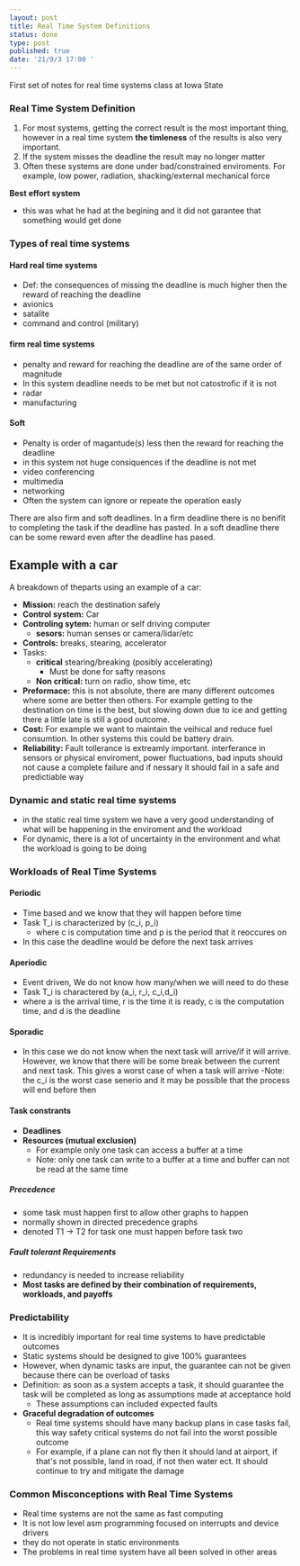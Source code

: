```yaml
---
layout: post
title: Real Time System Definitions
status: done
type: post
published: true
date: '21/9/3 17:00 '
---
```


First set of notes for real time systems class at Iowa State

### Real Time System Definition
  1. For most systems, getting the correct result is the most important thing, however in a real time system **the timleness** of the results is also very important.
  2. If the system misses the deadline the result may no longer matter
  3. Often these systems are done under bad/constrained enviroments. For example, low power, radiation, shacking/external mechanical force


**Best effort system**
- this was what he had at the begining and it did not garantee that something would get done

### Types of real time systems

#### Hard real time systems
- Def: the consequences of missing the deadline is much higher then the reward of reaching the deadline
- avionics
- satalite
- command and control (military)
	
#### firm real time systems
- penalty and reward for reaching the deadline are of the same order of magnitude 
- In this system deadline needs to be met but not catostrofic if it is not
- radar 
- manufacturing
	
#### Soft
- Penalty is order of magantude(s) less then the reward for reaching the deadline
- in this system not huge consiquences if the deadline is not met
- video conferencing
- multimedia
- networking
- Often the system can ignore or repeate the operation easly
	
There are also firm and soft deadlines. In a firm deadline there is no benifit to completing the task if the deadline has pasted. In a soft deadline there can be some reward even after the deadline has pased.


## Example with a car
A breakdown of theparts using an example of a car:
- **Mission:** reach the destination safely
- **Control system:** Car
- **Controling sytem:** human or self driving computer
	- **sesors:** human senses or camera/lidar/etc
- **Controls:** breaks, stearing, accelerator
- Tasks:
	- **critical** stearing/breaking (posibly accelerating)
		- Must be done for safty reasons
	- **Non critical:** turn on radio, show time, etc
- **Preformace:** this is not absolute, there are many different outcomes where some are better then others. For example getting to the destination on time is the best, but slowing down due to ice and getting there a little late is still a good outcome.
- **Cost:** For example we want to maintain the veihical and reduce fuel consumtion. In other systems this could be battery drain.
- **Reliability:** Fault tollerance is extreamly important. interferance in sensors or physical enviroment, power fluctuations, bad inputs should not cause a complete failure and if nessary it should fail in a safe and predictiable way


### Dynamic and static real time systems
- in the static real time system we have a very good understanding of what will be happening in the enviroment and the workload
- For dynamic, there is a lot of uncertainty in the environment and what the workload is going to be doing

### Workloads of Real Time Systems
#### Periodic
- Time based and we know that they will happen before time
- Task T_i is characterized by (c_i, p_i) 
	- where c is computation time and p is the period that it reoccures on
- In this case the deadline would be defore the next task arrives

#### Aperiodic 
 - Event driven, We do not know how many/when we will need to do these
 - Task T_i is charactered by (a_i, r_i, c_i,d_i)
 - where a is the arrival time, r is the time it is ready, c is the computation time, and d is the deadline

#### Sporadic 
- In this case we  do not know when the next task will arrive/if it will arrive. However, we know that there will be some break between the current and next task. This gives a worst case of when a task will arrive
-Note: the c_i is the worst case senerio and it may be possible that the process will end before then

#### Task constrants
 - **Deadlines**
 - **Resources (mutual exclusion)**
   - For example only one task can access a buffer at a time
   - Note: only one task can write to a buffer at a time and buffer can not be read at the same time
##### Precedence
- some task must happen first to allow other graphs to happen
- normally shown in directed precedence graphs
- denoted T1 -> T2 for task one must happen before task two
##### Fault tolerant Requirements
- redundancy is needed to increase reliability
- **Most tasks are defined by their combination of requirements, workloads, and payoffs**


### Predictability
- It is incredibly important for real time systems to have predictable outcomes
 - Static systems should be designed to give 100% guarantees
 - However, when dynamic tasks are input, the guarantee can not be given because there can be overload of tasks
 - Definition: as soon as a system accepts a task, it should guarantee the task will be completed as long as assumptions made at acceptance hold
	 - These assumptions can included expected faults
 - **Graceful degradation of outcomes**
	 - Real time systems should have many backup plans in case tasks fail, this way safety critical systems do not fail into the worst possible outcome
	 - For example, if a plane can not fly then it should land at airport, if that's not possible, land in road, if not then water ect. It should continue to try and mitigate the damage
 
### Common Misconceptions with Real Time Systems
 - Real time systems are not the same as fast computing
 - It is not low level asm programming focused on interrupts and device drivers
 - they do not operate in static environments
 - The problems in real time system have all been solved in other areas
